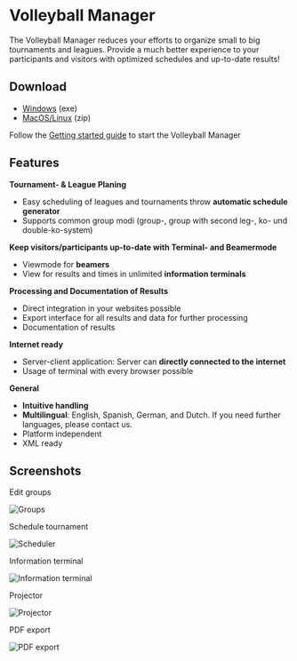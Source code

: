 # Volleyball Manager

The Volleyball Manager reduces your efforts to organize small to big tournaments and leagues. Provide a much better experience to your participants and visitors with optimized schedules and up-to-date results!

## Download

- [Windows](https://github.com/ronnyroeller/volleyball-manager/blob/master/releases/install-2.4.4.exe?raw=true) (exe)
- [MacOS/Linux](https://github.com/ronnyroeller/volleyball-manager/blob/master/releases/install-2.4.4.zip?raw=true) (zip)

Follow the [Getting started guide](doc/getting-started.md) to start the Volleyball Manager

## Features

**Tournament- & League Planing**

- Easy scheduling of leagues and tournaments throw **automatic schedule generator**
- Supports common group modi (group-, group with second leg-, ko- und double-ko-system)

**Keep visitors/participants up-to-date with Terminal- and Beamermode**

- Viewmode for **beamers**
- View for results and times in unlimited **information terminals**

**Processing and Documentation of Results**

- Direct integration in your websites possible
- Export interface for all results and data for further processing
- Documentation of results

**Internet ready**

- Server-client application: Server can **directly connected to the internet**
- Usage of terminal with every browser possible

**General**

- **Intuitive handling**
- **Multilingual**: English, Spanish, German, and Dutch. If you need further languages, please contact us.
- Platform independent
- XML ready

## Screenshots

Edit groups

![Groups](https://cloud.githubusercontent.com/assets/9339055/22352714/926d82de-e41d-11e6-9488-2df0ca8baae3.gif)

Schedule tournament

![Scheduler](https://cloud.githubusercontent.com/assets/9339055/22352713/9260fd7a-e41d-11e6-984f-d97282a70ddf.gif)

Information terminal

![Information terminal](https://cloud.githubusercontent.com/assets/9339055/22352712/924a97d8-e41d-11e6-8f54-eef7abf7fd3b.gif)

Projector

![Projector](https://cloud.githubusercontent.com/assets/9339055/22352715/926e3fa8-e41d-11e6-9a65-3ce21b94e1c5.gif)

PDF export

![PDF export](https://cloud.githubusercontent.com/assets/9339055/22352716/927183de-e41d-11e6-88f5-232022e38157.gif)
